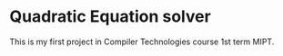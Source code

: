 # Quadratic Equation solver

This is my first project in Compiler Technologies course 1st term MIPT.
